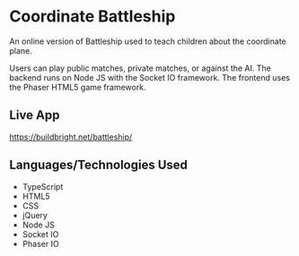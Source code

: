 # Coordinate Battleship
An online version of Battleship used to teach children about the coordinate plane.

Users can play public matches, private matches, or against the AI. The backend runs on Node JS with the Socket IO framework. The frontend uses the Phaser HTML5 game framework.

## Live App
https://buildbright.net/battleship/

## Languages/Technologies Used
- TypeScript
- HTML5
- CSS
- jQuery
- Node JS
- Socket IO
- Phaser IO
